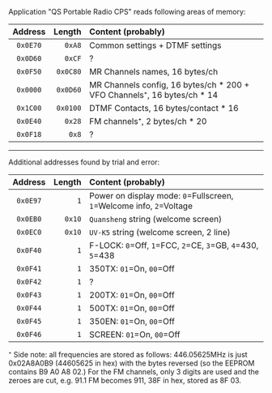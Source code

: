 Application "QS Portable Radio CPS" reads following areas of memory:

| Address| Length    | Content (probably)  |
| :---:  |  ---:     | :------  |
|`0x0E70`| `0xA8`    | Common settings + DTMF settings |
|`0x0D60`| `0xCF`    | ? |
|`0x0F50`| `0x0C80`  | MR Channels names, 16 bytes/ch |
|`0x0000`| `0x0D60`  | MR Channels config, 16 bytes/ch * 200 + VFO Channels⁺, 16 bytes/ch * 14 |
|`0x1C00`| `0x0100`  | DTMF Contacts, 16 bytes/contact * 16 |  
|`0x0E40`| `0x28`    | FM channels⁺, 2 bytes/ch * 20 |
|`0x0F18`| `0x8`     | ? |

<hr>

Additional addresses found by trial and error:

| Address| Length    | Content (probably)  |
| :---:  |  ---:     | :------  |
|`0x0E97`| `1`       | Power on display mode: `0`=Fullscreen, `1`=Welcome info, `2`=Voltage |
|`0x0EB0`| `0x10`      | `Quansheng` string (welcome screen)
|`0x0EC0`| `0x10`      | `UV-K5` string (welcome screen, 2 line)
|`0x0F40`| `1`       | F-LOCK: `0`=Off, `1`=FCC, `2`=CE, `3`=GB, `4`=430, `5`=438 |
|`0x0F41`| `1`       | 350TX: `01`=On, `00`=Off |
|`0x0F42`| `1`       | ? |
|`0x0F43`| `1`       | 200TX: `01`=On, `00`=Off |
|`0x0F44`| `1`       | 500TX: `01`=On, `00`=Off |
|`0x0F45`| `1`       | 350EN: `01`=On, `00`=Off |
|`0x0F46`| `1`       | SCREEN: `01`=On, `00`=Off |


⁺ Side note: all frequencies are stored as follows: 446.05625MHz is just 0x02A8A0B9 (44605625 in hex) with the bytes reversed (so the EEPROM contains B9 A0 A8 02.) For the FM channels, only 3 digits are used and the zeroes are cut, e.g. 91.1 FM becomes 911, 38F in hex, stored as 8F 03.
